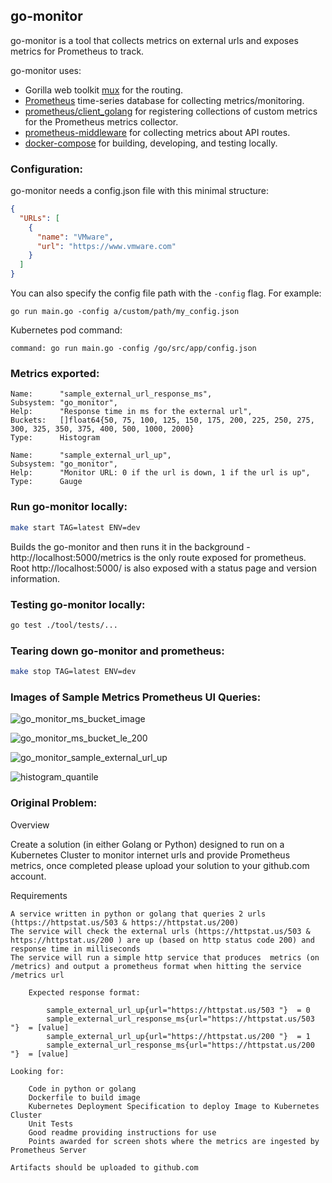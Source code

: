 ## go-monitor

go-monitor is a tool that collects metrics on external urls and exposes metrics for Prometheus to track.

go-monitor uses:
* Gorilla web toolkit [mux](http://www.gorillatoolkit.org/pkg/mux) for the routing.
* [Prometheus](https://prometheus.io/) time-series database for collecting metrics/monitoring.
* [prometheus/client_golang](https://github.com/prometheus/client_golang) for registering collections of custom metrics for the Prometheus metrics collector.
* [prometheus-middleware](https://github.com/albertogviana/prometheus-middleware) for collecting metrics about API routes.
* [docker-compose](https://github.com/docker/compose) for building, developing, and testing locally.

### Configuration:

go-monitor needs a config.json file with this minimal structure:

```json
{
  "URLs": [
    {
      "name": "VMware",
      "url": "https://www.vmware.com"
    }
  ]
}
```

You can also specify the config file path with the `-config` flag. For example:

```
go run main.go -config a/custom/path/my_config.json
```

Kubernetes pod command:
```
command: go run main.go -config /go/src/app/config.json
```

### Metrics exported:

```
Name:      "sample_external_url_response_ms",
Subsystem: "go_monitor",
Help:      "Response time in ms for the external url",
Buckets:   []float64{50, 75, 100, 125, 150, 175, 200, 225, 250, 275, 300, 325, 350, 375, 400, 500, 1000, 2000}
Type:      Histogram

Name:      "sample_external_url_up",
Subsystem: "go_monitor",
Help:      "Monitor URL: 0 if the url is down, 1 if the url is up",
Type:      Gauge
```

### Run go-monitor locally:

```bash
make start TAG=latest ENV=dev
```

Builds the go-monitor and then runs it in the background - http://localhost:5000/metrics is the only route exposed for prometheus.
Root http://localhost:5000/ is also exposed with a status page and version information.

### Testing go-monitor locally:

```bash
go test ./tool/tests/...
```

### Tearing down go-monitor and prometheus:

```bash
make stop TAG=latest ENV=dev
```

### Images of Sample Metrics Prometheus UI Queries:

![go_monitor_ms_bucket_image](../master/docs/images/go_monitor_ms_bucket_image.png?raw=true)

![go_monitor_ms_bucket_le_200](../master/docs/images/go_monitor_ms_bucket_le_200.png?raw=true)

![go_monitor_sample_external_url_up](../master/docs/images/go_monitor_sample_external_url_up.png?raw=true)

![histogram_quantile](../master/docs/images/histogram_quantile.png?raw=true)

### Original Problem:

Overview

Create a solution (in either Golang or Python) designed to run on a Kubernetes Cluster to monitor internet urls and provide Prometheus metrics, once completed please upload your solution to your github.com account.

Requirements

    A service written in python or golang that queries 2 urls (https://httpstat.us/503 & https://httpstat.us/200)
    The service will check the external urls (https://httpstat.us/503 & https://httpstat.us/200 ) are up (based on http status code 200) and response time in milliseconds
    The service will run a simple http service that produces  metrics (on /metrics) and output a prometheus format when hitting the service /metrics url

        Expected response format:

            sample_external_url_up{url="https://httpstat.us/503 "}  = 0
            sample_external_url_response_ms{url="https://httpstat.us/503 "}  = [value]
            sample_external_url_up{url="https://httpstat.us/200 "}  = 1
            sample_external_url_response_ms{url="https://httpstat.us/200 "}  = [value]

    Looking for:

        Code in python or golang
        Dockerfile to build image
        Kubernetes Deployment Specification to deploy Image to Kubernetes Cluster
        Unit Tests
        Good readme providing instructions for use
        Points awarded for screen shots where the metrics are ingested by Prometheus Server

    Artifacts should be uploaded to github.com
